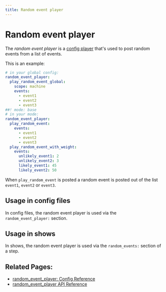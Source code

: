 ```yaml
---
title: Random event player
---
```


# Random event player


The *random event player* is a [config player](index.md)
that's used to post random events from a list of events.

This is an example:

``` yaml
# in your global config:
random_event_player:
  play_random_event_global:
    scope: machine
    events:
      - event1
      - event2
      - event3
##! mode: base
# in your mode:
random_event_player:
  play_random_event:
    events:
      - event1
      - event2
      - event3
  play_random_event_with_weight:
    events:
      unlikely_event1: 2
      unlikely_event2: 3
      likely_event1: 45
      likely_event2: 50
```

When `play_random_event` is posted a random event is posted
out of the list `event1`, `event2` or
`event3`.

## Usage in config files

In config files, the random event player is used via the
`random_event_player:` section.

## Usage in shows

In shows, the random event player is used via the `random_events:`
section of a step.

## Related Pages:

* [random_event_player: Config Reference](../config/random_event_player.md)
* [random_event_player API Reference](../code/api_reference/config_players/random_event_player.md)
